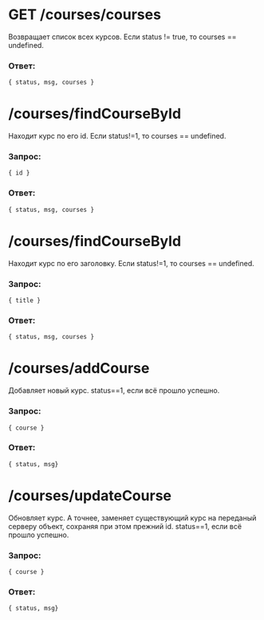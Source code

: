 # GET /courses/courses
Возвращает список всех курсов. Если status != true, то courses == undefined.
### Ответ:
`{ status, msg, courses }`

# /courses/findCourseById
Находит курс по его id. Если status!=1, то courses == undefined.
### Запрос: 
`{ id }`  
### Ответ:  
`{ status, msg, courses }`

# /courses/findCourseById
Находит курс по его заголовку. Если status!=1, то courses == undefined.
### Запрос: 
`{ title }`
### Ответ:
`{ status, msg, courses }`

# /courses/addCourse
Добавляет новый курс. status==1, если всё прошло успешно.
### Запрос: 
`{ course }`
### Ответ:
`{ status, msg}`

# /courses/updateCourse
Обновляет курс. А точнее, заменяет существующий курс на переданый серверу объект, сохраняя при этом прежний id. status==1, если всё прошло успешно.
### Запрос: 
`{ course }`
### Ответ:
`{ status, msg}`
